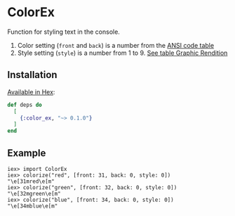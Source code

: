 # ColorEx

Function for styling text in the console.

1. Color setting (`front` and `back`) is a number from the [ANSI code table](https://en.wikipedia.org/wiki/ANSI_escape_code#color:~:text=bright%20background%20color-,Colors,-%5Bedit%5D)
2. Style setting (`style`) is a number from 1 to 9. [See table Graphic Rendition](https://en.wikipedia.org/wiki/ANSI_escape_code#color:~:text=bracketed%20paste%20mode.-,SGR%20(Select%20Graphic%20Rendition)%20parameters,-%5Bedit%5D)

## Installation

[Available in Hex](https://hex.pm/packages/color_ex):

```elixir
def deps do
  [
    {:color_ex, "~> 0.1.0"}
  ]
end
```

## Example
  ```
  iex> import ColorEx
  iex> colorize("red", [front: 31, back: 0, style: 0])
  "\e[31mred\e[m"
  iex> colorize("green", [front: 32, back: 0, style: 0])
  "\e[32mgreen\e[m"
  iex> colorize("blue", [front: 34, back: 0, style: 0])
  "\e[34mblue\e[m"
  ```